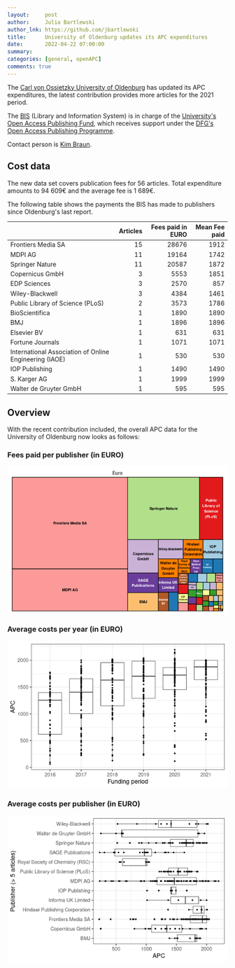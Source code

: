 ```yaml
---
layout:     post
author:     Julia Bartlewski
author_lnk: https://github.com/jbartlewski
title:      University of Oldenburg updates its APC expenditures
date:       2022-04-22 07:00:00
summary:    
categories: [general, openAPC]
comments: true
---
```





The [Carl von Ossietzky University of Oldenburg](https://www.uni-oldenburg.de/en/) has updated its APC expenditures, the latest contribution provides more articles for the 2021 period.

The [BIS](http://www.bis.uni-oldenburg.de/en/bishome/) (Library and Information System) is in charge of the [University's Open Access Publishing Fund](https://uol.de/en/bis/research-publishing/open-access/open-access-publication-fund), which receives support under the [DFG's Open Access Publishing Programme](https://www.dfg.de/en/research_funding/programmes/infrastructure/lis/open_access/infrastructure_funding/index.html#4).

Contact person is [Kim Braun](mailto:kim.braun@uni-oldenburg.de).

## Cost data



The new data set covers publication fees for 56 articles. Total expenditure amounts to 94 609€ and the average fee is 1 689€.

The following table shows the payments the BIS has made to publishers since Oldenburg's last report.


|                                                       | Articles| Fees paid in EURO| Mean Fee paid|
|:------------------------------------------------------|--------:|-----------------:|-------------:|
|Frontiers Media SA                                     |       15|             28676|          1912|
|MDPI AG                                                |       11|             19164|          1742|
|Springer Nature                                        |       11|             20587|          1872|
|Copernicus GmbH                                        |        3|              5553|          1851|
|EDP Sciences                                           |        3|              2570|           857|
|Wiley-Blackwell                                        |        3|              4384|          1461|
|Public Library of Science (PLoS)                       |        2|              3573|          1786|
|BioScientifica                                         |        1|              1890|          1890|
|BMJ                                                    |        1|              1896|          1896|
|Elsevier BV                                            |        1|               631|           631|
|Fortune Journals                                       |        1|              1071|          1071|
|International Association of Online Engineering (IAOE) |        1|               530|           530|
|IOP Publishing                                         |        1|              1490|          1490|
|S. Karger AG                                           |        1|              1999|          1999|
|Walter de Gruyter GmbH                                 |        1|               595|           595|

## Overview

With the recent contribution included, the overall APC data for the University of Oldenburg now looks as follows:

### Fees paid per publisher (in EURO)

![plot of chunk tree_oldenburg_2022_04_22_full](/figure/tree_oldenburg_2022_04_22_full-1.png)

###  Average costs per year (in EURO)

![plot of chunk box_oldenburg_2022_04_22_year_full](/figure/box_oldenburg_2022_04_22_year_full-1.png)

###  Average costs per publisher (in EURO)

![plot of chunk box_oldenburg_2022_04_22_publisher_full](/figure/box_oldenburg_2022_04_22_publisher_full-1.png)
